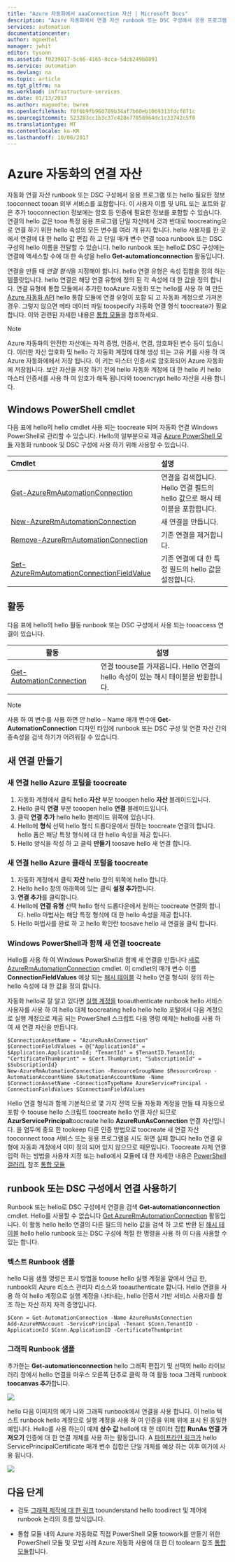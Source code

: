 ```yaml
---
title: "Azure 자동화에서 aaaConnection 자산 | Microsoft Docs"
description: "Azure 자동화에서 연결 자산 runbook 또는 DSC 구성에서 응용 프로그램 또는 hello 필요한 정보 tooconnect tooan 외부 서비스를 포함합니다. 이 문서에서는 연결의 hello 세부 정보를 설명 방법과 텍스트와 그래픽 제작에 이러한 toowork 합니다."
services: automation
documentationcenter: 
author: mgoedtel
manager: jwhit
editor: tysonn
ms.assetid: f0239017-5c66-4165-8cca-5dcb249b8091
ms.service: automation
ms.devlang: na
ms.topic: article
ms.tgt_pltfrm: na
ms.workload: infrastructure-services
ms.date: 01/13/2017
ms.author: magoedte; bwren
ms.openlocfilehash: f0f6b9fb960789b34af7b60eb1069313fdcf071c
ms.sourcegitcommit: 523283cc1b3c37c428e77850964dc1c33742c5f0
ms.translationtype: MT
ms.contentlocale: ko-KR
ms.lasthandoff: 10/06/2017
---
```

# <a name="connection-assets-in-azure-automation"></a>Azure 자동화의 연결 자산

자동화 연결 자산 runbook 또는 DSC 구성에서 응용 프로그램 또는 hello 필요한 정보 tooconnect tooan 외부 서비스를 포함합니다. 이 사용자 이름 및 URL 또는 포트와 같은 추가 tooconnection 정보에는 암호 등 인증에 필요한 정보를 포함할 수 있습니다. 연결의 hello 값은 tooa 특정 응용 프로그램 단일 자산에서 것과 반대로 toocreating으로 연결 하기 위한 hello 속성의 모든 변수를 여러 개 유지 합니다. hello 사용자를 한 곳에서 연결에 대 한 hello 값 편집 하 고 단일 매개 변수 연결 tooa runbook 또는 DSC 구성의 hello 이름을 전달할 수 있습니다. hello runbook 또는 hello로 DSC 구성에는 연결에 액세스할 수에 대 한 속성을 hello **Get-automationconnection** 활동입니다.

연결을 만들 때 *연결 형식*을 지정해야 합니다. hello 연결 유형은 속성 집합을 정의 하는 템플릿입니다. hello 연결은 해당 연결 유형에 정의 된 각 속성에 대 한 값을 정의 합니다. 연결 유형에 통합 모듈에서 추가한 tooAzure 자동화 또는 hello를 사용 하 여 만든 [Azure 자동화 API](http://msdn.microsoft.com/library/azure/mt163818.aspx) hello 통합 모듈에 연결 유형이 포함 되 고 자동화 계정으로 가져온 경우. 그렇지 않으면 메타 데이터 파일 toospecify 자동화 연결 형식 toocreate가 필요 합니다.  이와 관련된 자세한 내용은 [통합 모듈](automation-integration-modules.md)을 참조하세요.  

>[!NOTE] 
>Azure 자동화의 안전한 자산에는 자격 증명, 인증서, 연결, 암호화된 변수 등이 있습니다. 이러한 자산 암호화 및 hello 각 자동화 계정에 대해 생성 되는 고유 키를 사용 하 여 Azure 자동화에에서 저장 됩니다. 이 키는 마스터 인증서로 암호화되어 Azure 자동화에 저장됩니다. 보안 자산을 저장 하기 전에 hello 자동화 계정에 대 한 hello 키 hello 마스터 인증서를 사용 하 여 암호가 해독 됩니다와 tooencrypt hello 자산을 사용 합니다.

## <a name="windows-powershell-cmdlets"></a>Windows PowerShell cmdlet

다음 표에 hello의 hello cmdlet 사용 되는 toocreate 되며 자동화 연결 Windows PowerShell로 관리할 수 있습니다. Hello의 일부분으로 제공 [Azure PowerShell 모듈](/powershell/azure/overview) 자동화 runbook 및 DSC 구성에 사용 하기 위해 사용할 수 있습니다.

|Cmdlet|설명|
|:---|:---|
|[Get-AzureRmAutomationConnection](/powershell/module/azurerm.automation/get-azurermautomationconnection)|연결을 검색합니다. Hello 연결 필드의 hello 값으로 해시 테이블을 포함합니다.|
|[New-AzureRmAutomationConnection](/powershell/module/azurerm.automation/new-azurermautomationconnection)|새 연결을 만듭니다.|
|[Remove-AzureRmAutomationConnection](/powershell/module/azurerm.automation/remove-azurermautomationconnection)|기존 연결을 제거합니다.|
|[Set-AzureRmAutomationConnectionFieldValue](/powershell/module/azurerm.automation/set-azurermautomationconnectionfieldvalue)|기존 연결에 대 한 특정 필드의 hello 값을 설정합니다.|

## <a name="activities"></a>활동

다음 표에 hello의 hello 활동 runbook 또는 DSC 구성에서 사용 되는 tooaccess 연결이 있습니다.

|활동|설명|
|---|---|
|[Get-AutomationConnection](/powershell/module/azure/get-azureautomationconnection?view=azuresmps-3.7.0)|연결 toouse를 가져옵니다. Hello 연결의 hello 속성이 있는 해시 테이블을 반환합니다.|

>[!NOTE] 
>사용 하 여 변수를 사용 하면 안 hello – Name 매개 변수에 **Get-AutomationConnection** 디자인 타임에 runbook 또는 DSC 구성 및 연결 자산 간의 종속성을 검색 하기가 어려워질 수 있습니다.

## <a name="creating-a-new-connection"></a>새 연결 만들기

### <a name="toocreate-a-new-connection-with-hello-azure-portal"></a>새 연결 hello Azure 포털을 toocreate

1. 자동화 계정에서 클릭 hello **자산** 부분 tooopen hello **자산** 블레이드입니다.
2. Hello 클릭 **연결** 부분 tooopen hello **연결** 블레이드입니다.
3. 클릭 **연결 추가** hello hello 블레이드 위쪽에 있습니다.
4. Hello에 **형식** 선택 hello 형식 드롭다운에서 원하는 toocreate 연결의 합니다. hello 폼은 해당 특정 형식에 대 한 hello 속성을 제공 합니다.
5. Hello 양식을 작성 하 고 클릭 **만들기** toosave hello 새 연결 합니다.

### <a name="toocreate-a-new-connection-with-hello-azure-classic-portal"></a>새 연결 hello Azure 클래식 포털을 toocreate

1. 자동화 계정에서 클릭 **자산** hello 창의 위쪽에 hello 합니다.
2. Hello hello 창의 아래쪽에 있는 클릭 **설정 추가**합니다.
3. **연결 추가**를 클릭합니다.
4. Hello에 **연결 유형** 선택 hello 형식 드롭다운에서 원하는 toocreate 연결의 합니다.  hello 마법사는 해당 특정 형식에 대 한 hello 속성을 제공 합니다.
5. Hello 마법사를 완료 하 고 hello 확인란 toosave hello 새 연결을 클릭 합니다.

### <a name="toocreate-a-new-connection-with-windows-powershell"></a>Windows PowerShell과 함께 새 연결 toocreate

Hello를 사용 하 여 Windows PowerShell과 함께 새 연결을 만듭니다 [새로 AzureRmAutomationConnection](/powershell/module/azurerm.automation/new-azurermautomationconnection) cmdlet. 이 cmdlet의 매개 변수 이름 **ConnectionFieldValues** 예상 되는 [해시 테이블](http://technet.microsoft.com/library/hh847780.aspx) 각 hello 연결 형식이 정의 하는 hello 속성에 대 한 값을 정의 합니다.

자동화 hello로 잘 알고 있다면 [실행 계정을](automation-sec-configure-azure-runas-account.md) tooauthenticate runbook hello 서비스 사용자를 사용 하 여 hello 대체 toocreating hello hello hello 포털에서 다음 계정으로 실행 계정으로 제공 되는 PowerShell 스크립트 다음 명령 예제는 hello를 사용 하 여 새 연결 자산을 만듭니다.  

    $ConnectionAssetName = "AzureRunAsConnection"
    $ConnectionFieldValues = @{"ApplicationId" = $Application.ApplicationId; "TenantId" = $TenantID.TenantId; "CertificateThumbprint" = $Cert.Thumbprint; "SubscriptionId" = $SubscriptionId}
    New-AzureRmAutomationConnection -ResourceGroupName $ResourceGroup -AutomationAccountName $AutomationAccountName -Name $ConnectionAssetName -ConnectionTypeName AzureServicePrincipal -ConnectionFieldValues $ConnectionFieldValues 

Hello 연결 형식과 함께 기본적으로 몇 가지 전역 모듈 자동화 계정을 만들 때 자동으로 포함 수 toouse hello 스크립트 toocreate hello 연결 자산 되므로 **AzurServicePrincipal**toocreate hello **AzureRunAsConnection** 연결 자산입니다.  을 염두에 중요 한 tookeep 다른 인증 방법으로 toocreate 새 연결 자산 tooconnect tooa 서비스 또는 응용 프로그램을 시도 하면 실패 합니다 hello 연결 유형에 자동화 계정에서 이미 정의 되어 있지 않으므로 때문입니다.  Toocreate 자체 연결 입력 하는 방법을 사용자 지정 또는 hello에서 모듈에 대 한 자세한 내용은 [PowerShell 갤러리](https://www.powershellgallery.com), 참조 [통합 모듈](automation-integration-modules.md)
  
## <a name="using-a-connection-in-a-runbook-or-dsc-configuration"></a>runbook 또는 DSC 구성에서 연결 사용하기

Runbook 또는 hello로 DSC 구성에서 연결을 검색 **Get-automationconnection** cmdlet.  Hello를 사용할 수 없습니다 [Get AzureRmAutomationConnection](https://docs.microsoft.com/powershell/resourcemanager/azurerm.automation/v1.0.12/Get-AzureRmAutomationConnection?redirectedfrom=msdn) 활동입니다.  이 활동 hello hello 연결의 다른 필드의 hello 값을 검색 하 고로 반환 된 [해시 테이블](http://go.microsoft.com/fwlink/?LinkID=324844) hello hello runbook 또는 DSC 구성에 적절 한 명령을 사용 하 여 다음 사용할 수 있는 합니다.

### <a name="textual-runbook-sample"></a>텍스트 Runbook 샘플

hello 다음 샘플 명령은 표시 방법을 toouse hello 실행 계정을 앞에서 언급 한, runbook의 Azure 리소스 관리자 리소스와 tooauthenticate 합니다.  Hello 연결을 사용 하 여 hello 계정으로 실행 계정을 나타내는, hello 인증서 기반 서비스 사용자를 참조 하는 자산 하지 자격 증명입니다.  

    $Conn = Get-AutomationConnection -Name AzureRunAsConnection 
    Add-AzureRMAccount -ServicePrincipal -Tenant $Conn.TenantID -ApplicationId $Conn.ApplicationID -CertificateThumbprint 

### <a name="graphical-runbook-samples"></a>그래픽 Runbook 샘플

추가한는 **Get-automationconnection** hello 그래픽 편집기 및 선택의 hello 라이브러리 창에서 hello 연결을 마우스 오른쪽 단추로 클릭 하 여 활동 tooa 그래픽 runbook **toocanvas 추가**합니다.

![](media/automation-connections/connection-add-canvas.png)

hello 다음 이미지의 예가 나와 그래픽 runbook에서 연결을 사용 합니다.  이 hello 텍스트 runbook hello 계정으로 실행 계정을 사용 하 여 인증을 위해 위에 표시 된 동일한 예입니다.  Hello를 사용 하는이 예제 **상수 값** hello에 대 한 데이터 집합 **RunAs 연결 가져오기** 인증에 대 한 연결 개체를 사용 하는 활동입니다.  A [파이프라인 링크가](automation-graphical-authoring-intro.md#links-and-workflow) hello ServicePrincipalCertificate 매개 변수 집합은 단일 개체를 예상 하는 이후 여기에 사용 됩니다.

![](media/automation-connections/automation-get-connection-object.png)

## <a name="next-steps"></a>다음 단계

- 검토 [그래픽 제작에 대 한 링크](automation-graphical-authoring-intro.md#links-and-workflow) toounderstand hello toodirect 및 제어에 runbook 논리의 흐름 방식입니다.  

- 통합 모듈 내의 Azure 자동화로 직접 PowerShell 모듈 toowork를 만들기 위한 PowerShell 모듈 및 모범 사례 Azure 자동화 사용에 대 한 더 toolearn 참조 [통합 모듈](automation-integration-modules.md)합니다.  
